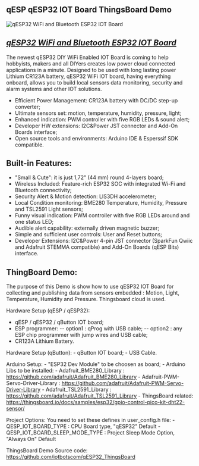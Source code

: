 qESP qESP32 IOT Board ThingsBoard Demo
------------------------------

![qESP32 WiFi and Bluetooth ESP32 IOT Board](https://cdn.shopify.com/s/files/1/0269/3100/3464/products/iotbotscom-qesp32-iot-arduino-wifi-esp32_1024x1024@2x.jpg)

[*qESP32 WiFi and Bluetooth ESP32 IOT Board*](https://www.iot-bots.com/collections/qesp-iot/products/qesp32-esp32-diy-iot-development-kit)
------------------------------

The newest qESP32 DIY WiFi Enabled IOT Board is coming to help hobbyists, makers and all DIYers creates low power cloud connected applications in a minute. Designed to be used with long lasting power Lithium CR123A battery, qESP32 WiFi IOT board, having everything onboard, allows you to build local sensors data monitoring, security and alarm systems and other IOT solutions. 

- Efficient Power Management: CR123A battery with DC/DC step-up converter;
- Ultimate sensors set: motion, temperature, humidity, pressure, light;
- Enhanced indication: PWM controller with five RGB LEDs & sound alert;
- Developer HW extensions: I2C&Power JST connector and Add-On Boards interface;
- Open source tools and environments: Arduino IDE & Esperssif SDK compatible.

Built-in Features:
------------------------------

 - "Small & Сute": it is just 1,72" (44 mm) round 4-layers board;
 - Wireless Included: Feature-rich ESP32 SOC with integrated Wi-Fi and Bluetooth connectivity;
 - Security Alert & Motion detection: LIS3DH accelerometer;
 - Local Condition monitoring: BME280 Temperature, Humidity, Pressure and TSL2591 Light sensors;
 - Funny visual indication: PWM controller with five RGB LEDs around and one status LED;
 - Audible alert capability: externally driven magnetic buzzer;
 - Simple and sufficient user controls: User and Reset buttons;
 - Developer Extensions: I2C&Power 4-pin JST connector (SparkFun Qwiic and Adafruit STEMMA compatible) and Add-On Boards (qESP Bits) interface.

ThingBoard Demo:
------------------------------
The purpose of this Demo is show how to use qESP32 IOT Board for collecting and publishing data from sensors embedded : Motion, Light, Temperature, Humidity and Pressure.
Thingsboard cloud is used.

Hardware Setup (qESP / qESP32):
 - qESP / qESP32 / qButton IOT board;
 - ESP programmer:
  -- option1 : qProg with USB cable;
  -- option2 : any ESP chip programmer with jump wires and USB cable;
 - CR123A Lithium Battery.

  Hardware Setup (qButton):
    - qButton IOT board;
    - USB Cable.

  Arduino Setup:
    - "ESP32 Dev Module" to be choosen as board;
    - Arduino Libs to be installed:
        - Adafruit_BME280_Library : https://github.com/adafruit/Adafruit_BME280_Library
        - Adafruit-PWM-Servo-Driver-Library : https://github.com/adafruit/Adafruit-PWM-Servo-Driver-Library
        - Adafruit_TSL2591_Library : https://github.com/adafruit/Adafruit_TSL2591_Library
        - ThingsBoard related: https://thingsboard.io/docs/samples/esp32/gpio-control-pico-kit-dht22-sensor/

  Project Options:
    You need to set these defines in user_config.h file:
      - QESP_IOT_BOARD_TYPE : CPU Board type, "qESP32" Default
      - QESP_IOT_BOARD_SLEEP_MODE_TYPE : Project Sleep Mode Option, "Always On" Default

  ThingsBoard Demo Source code:
    https://github.com/iotbotscom/qESP32_ThingsBoard

